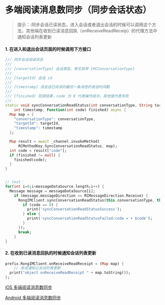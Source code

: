 #  多端阅读消息数同步（同步会话状态）



> 提示：:同步会话已读状态，进入会话或者退出会话的时候可以调用这个方法，其他端在收到已读消息回执（onReceiveReadReceip）的代理方法中通知会话列表更新



#### 1. 在进入和退出会话页面的时候调用下方接口

```dart
/// 同步会话阅读状态
///
/// [conversationType] 会话类型，参见枚举 [RCConversationType]
///
/// [targetId] 会话 id
///
/// [timestamp] 该会话已阅读的最后一条消息的发送时间戳
///
/// [finished] 回调结果，code 为 0 代表操作成功，其他值代表失败
///
static void syncConversationReadStatus(int conversationType, String targetId,
    int timestamp, Function(int code) finished) async {
  Map map = {
    "conversationType": conversationType,
    "targetId": targetId,
    "timestamp": timestamp
  };

  Map result = await _channel.invokeMethod(
      RCMethodKey.SyncConversationReadStatus, map);
  int code = result["code"];
  if (finished != null) {
    finished(code);
  }
}


// test：
for(int i=0;i<messageDataSource.length;i++) {
  Message message = messageDataSource[i];
    if (message.messageDirection == RCMessageDirection.Receive) {
      RongIMClient.syncConversationReadStatus(this.conversationType, this.targetId, message.sentTime, (int code){
        if (code == 0) {
          print('syncConversationReadStatusSuccess');
        } else {
          print('syncConversationReadStatusFailed:code = + $code');
        }
      });
      break;
    }
}
```



#### 2. 在收到已读消息回执的时候通知会话列表更新

```dart
prefix.RongIMClient.onReceiveReadReceipt = (Map map) {
	// 发送通知让会话列表更新
  print("object onReceiveReadReceipt " + map.toString());
};
```





[iOS 多端阅读消息数同步](https://docs.rongcloud.cn/im/imlib/ios/functions/syncreadstatus/)

[Android 多端阅读消息数同步](https://docs.rongcloud.cn/im/imlib/android/functions/syncreadstatus/)

